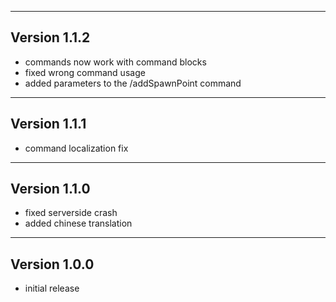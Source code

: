 ------------------------------------------------------
Version 1.1.2
------------------------------------------------------
- commands now work with command blocks
- fixed wrong command usage
- added parameters to the /addSpawnPoint command

------------------------------------------------------
Version 1.1.1
------------------------------------------------------
- command localization fix

------------------------------------------------------
Version 1.1.0
------------------------------------------------------
- fixed serverside crash
- added chinese translation

------------------------------------------------------
Version 1.0.0
------------------------------------------------------
- initial release
